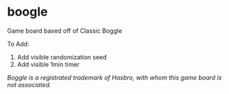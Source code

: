 # boogle
Game board based off of Classic Boggle

To Add:
1. Add visible randomization seed
2. Add visible 1min timer

*Boggle is a registrated trademark of Hasbro, with whom this game board is not associated.*
